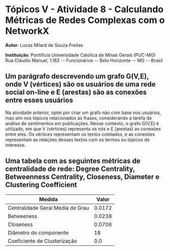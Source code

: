 # Tópicos V - Atividade 8 - Calculando Métricas de Redes Complexas com o NetworkX

**Autor**: Lucas Milard de Souza Freitas

**Instituição**: Pontifícia Universidade Católica de Minas Gerais (PUC-MG)  
Rua Cláudio Manuel, 1.162 -- Funcionários -- Belo Horizonte -- MG -- Brasil

## Um parágrafo descrevendo um grafo G(V,E), onde V (vértices) são os usuários de uma rede social on-line e E (arestas) são as conexões entre esses usuários

Na atividade anterior, optei por criar um grafo não com base nos usuários, mas sim nos tópicos relacionados às frases, considerando a tarefa de análise de sentimentos em publicações. Nesse contexto, o grafo G(V,E) é utilizado, em que V (vértices) representa os nós e E (arestas) as conexões entre eles. Os vértices representam os textos coletados, e as conexões representam as relações desses textos com os termos ou tópicos de interesse.

## Uma tabela com as seguintes métricas de centralidade de rede: Degree Centrality, Betweenness Centrality, Closeness, Diameter e Clustering Coefficient

| Medida                           | Valor  |
|----------------------------------|--------|
| Centralidade Geral Média de Grau | 0.0172 |
| Betweeness                        | 0.0238 |
| Closeness                        | 0.0706 |
| Diâmetro do componente            | 18     |
| Coeficiente de Clusterização     | 0.0    |

